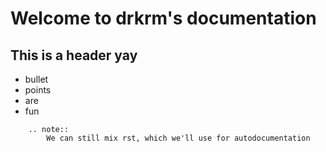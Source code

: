 # Welcome to drkrm's documentation

## This is a header yay

- bullet
- points
- are
- fun

``` eval_rst
    .. note::
        We can still mix rst, which we'll use for autodocumentation
```
